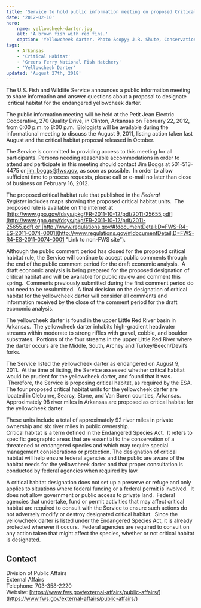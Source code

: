 ```yaml
---
title: 'Service to hold public information meeting on proposed Critical Habitat for the yellowcheek darter'
date: '2012-02-10'
hero:
    name: yellowcheek-darter.jpg
    alt: 'A brown fish with red fins.'
    caption: 'Yellowcheek darter. Photo &copy; J.R. Shute, Conservation Fisheries International.'
tags:
    - Arkansas
    - 'Critical Habitat'
    - 'Greers Ferry National Fish Hatchery'
    - 'Yellowcheek Darter'
updated: 'August 27th, 2018'
---
```


The U.S. Fish and Wildlife Service announces a public information meeting to share information and answer questions about a proposal to designate  critical habitat for the endangered yellowcheek darter.  

The public information meeting will be held at the Petit Jean Electric Cooperative, 270 Quality Drive, in Clinton, Arkansas on February 22, 2012, from 6:00 p.m. to 8:00 p.m.  Biologists will be available during the informational meeting to discuss the August 9, 2011, listing action taken last August and the critical habitat proposal released in October.

The Service is committed to providing access to this meeting for all participants. Persons needing reasonable accommodations in order to attend and participate in this meeting should contact Jim Boggs at 501-513-4475 or [jim_boggs@fws.gov](mailto:jim_boggs@fws.gov), as soon as possible.  In order to allow sufficient time to process requests, please call or e-mail no later than close of business on February 16, 2012. 

The proposed critical habitat rule that published in the _Federal Register_ includes maps showing the proposed critical habitat units.  The proposed rule is available on the internet at   
[http://www.gpo.gov/fdsys/pkg/FR-2011-10-12/pdf/2011-25655.pdf](http://www.gpo.gov/fdsys/pkg/FR-2011-10-12/pdf/2011-25655.pdf) or [http://www.regulations.gov/#!documentDetail;D=FWS-R4-ES-2011-0074-0001](http://www.regulations.gov/#!documentDetail;D=FWS-R4-ES-2011-0074-0001 "Link to non-FWS site").

Although the public comment period has closed for the proposed critical habitat rule, the Service will continue to accept public comments through the end of the public comment period for the draft economic analysis.  A draft economic analysis is being prepared for the proposed designation of critical habitat and will be available for public review and comment this spring.  Comments previously submitted during the first comment period do not need to be resubmitted.  A final decision on the designation of critical habitat for the yellowcheek darter will consider all comments and information received by the close of the comment period for the draft economic analysis.

The yellowcheek darter is found in the upper Little Red River basin in Arkansas.  The yellowcheek darter inhabits high-gradient headwater streams within moderate to strong riffles with gravel, cobble, and boulder substrates.  Portions of the four streams in the upper Little Red River where the darter occurs are the Middle, South, Archey and Turkey/Beech/Devil’s forks. 

The Service listed the yellowcheek darter as endangered on August 9, 2011.  At the time of listing, the Service assessed whether critical habitat would be prudent for the yellowcheek darter, and found that it was.  Therefore, the Service is proposing critical habitat, as required by the ESA. The four proposed critical habitat units for the yellowcheek darter are located in Cleburne, Searcy, Stone, and Van Buren counties, Arkansas.  Approximately 98 river miles in Arkansas are proposed as critical habitat for the yellowcheek darter. 

These units include a total of approximately 92 river miles in private ownership and six river miles in public ownership.  
Critical habitat is a term defined in the Endangered Species Act.  It refers to specific geographic areas that are essential to the conservation of a threatened or endangered species and which may require special management considerations or protection. The designation of critical habitat will help ensure federal agencies and the public are aware of the habitat needs for the yellowcheek darter and that proper consultation is conducted by federal agencies when required by law.

A critical habitat designation does not set up a preserve or refuge and only applies to situations where federal funding or a federal permit is involved.  It does not allow government or public access to private land.  Federal agencies that undertake, fund or permit activities that may affect critical habitat are required to consult with the Service to ensure such actions do not adversely modify or destroy designated critical habitat.  Since the yellowcheek darter is listed under the Endangered Species Act, it is already protected wherever it occurs.  Federal agencies are required to consult on any action taken that might affect the species, whether or not critical habitat is designated.

## Contact

Division of Public Affairs  
External Affairs  
Telephone: 703-358-2220  
Website: [https://www.fws.gov/external-affairs/public-affairs/](https://www.fws.gov/external-affairs/public-affairs/)

